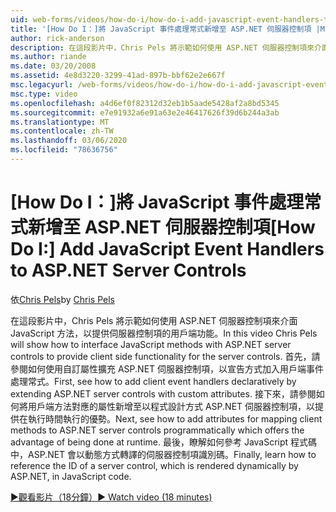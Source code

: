 ```yaml
---
uid: web-forms/videos/how-do-i/how-do-i-add-javascript-event-handlers-to-aspnet-server-controls
title: '[How Do I：]將 JavaScript 事件處理常式新增至 ASP.NET 伺服器控制項 |Microsoft Docs'
author: rick-anderson
description: 在這段影片中，Chris Pels 將示範如何使用 ASP.NET 伺服器控制項來介面 JavaScript 方法，以提供伺服器 contr 的用戶端功能。
ms.author: riande
ms.date: 03/20/2008
ms.assetid: 4e8d3220-3299-41ad-897b-bbf62e2e667f
msc.legacyurl: /web-forms/videos/how-do-i/how-do-i-add-javascript-event-handlers-to-aspnet-server-controls
msc.type: video
ms.openlocfilehash: a4d6ef0f82312d32eb1b5aade5428af2a8bd5345
ms.sourcegitcommit: e7e91932a6e91a63e2e46417626f39d6b244a3ab
ms.translationtype: MT
ms.contentlocale: zh-TW
ms.lasthandoff: 03/06/2020
ms.locfileid: "78636756"
---
```

# <a name="how-do-i-add-javascript-event-handlers-to-aspnet-server-controls"></a><span data-ttu-id="21903-103">[How Do I：]將 JavaScript 事件處理常式新增至 ASP.NET 伺服器控制項</span><span class="sxs-lookup"><span data-stu-id="21903-103">[How Do I:] Add JavaScript Event Handlers to ASP.NET Server Controls</span></span>

<span data-ttu-id="21903-104">依[Chris Pels](https://twitter.com/chrispels)</span><span class="sxs-lookup"><span data-stu-id="21903-104">by [Chris Pels](https://twitter.com/chrispels)</span></span>

<span data-ttu-id="21903-105">在這段影片中，Chris Pels 將示範如何使用 ASP.NET 伺服器控制項來介面 JavaScript 方法，以提供伺服器控制項的用戶端功能。</span><span class="sxs-lookup"><span data-stu-id="21903-105">In this video Chris Pels will show how to interface JavaScript methods with ASP.NET server controls to provide client side functionality for the server controls.</span></span> <span data-ttu-id="21903-106">首先，請參閱如何使用自訂屬性擴充 ASP.NET 伺服器控制項，以宣告方式加入用戶端事件處理常式。</span><span class="sxs-lookup"><span data-stu-id="21903-106">First, see how to add client event handlers declaratively by extending ASP.NET server controls with custom attributes.</span></span> <span data-ttu-id="21903-107">接下來，請參閱如何將用戶端方法對應的屬性新增至以程式設計方式 ASP.NET 伺服器控制項，以提供在執行時間執行的優勢。</span><span class="sxs-lookup"><span data-stu-id="21903-107">Next, see how to add attributes for mapping client methods to ASP.NET server controls programmatically which offers the advantage of being done at runtime.</span></span> <span data-ttu-id="21903-108">最後，瞭解如何參考 JavaScript 程式碼中，ASP.NET 會以動態方式轉譯的伺服器控制項識別碼。</span><span class="sxs-lookup"><span data-stu-id="21903-108">Finally, learn how to reference the ID of a server control, which is rendered dynamically by ASP.NET, in JavaScript code.</span></span>

[<span data-ttu-id="21903-109">&#9654;觀看影片（18分鐘）</span><span class="sxs-lookup"><span data-stu-id="21903-109">&#9654; Watch video (18 minutes)</span></span>](https://channel9.msdn.com/Blogs/ASP-NET-Site-Videos/how-do-i-add-javascript-event-handlers-to-aspnet-server-controls)
